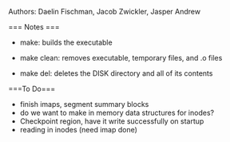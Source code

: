Authors: Daelin Fischman, Jacob Zwickler, Jasper Andrew

=== Notes ===

- make:        builds the executable

- make clean:  removes executable, temporary files, and .o files

- make del:    deletes the DISK directory and all of its contents


===To Do===
- finish imaps, segment summary blocks
- do we want to make in memory data structures for inodes?
- Checkpoint region, have it write successfully on startup
- reading in inodes (need imap done)
